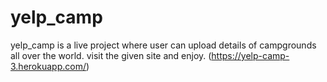 # yelp_camp
yelp_camp is a live project where user can upload details of campgrounds all over the world. 
visit the given site and enjoy. (https://yelp-camp-3.herokuapp.com/)
